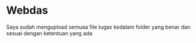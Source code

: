 # Webdas

Saya sudah mengupload semuaa file tugas kedalam folder yang benar dan sesuai dengan ketentuan yang ada

